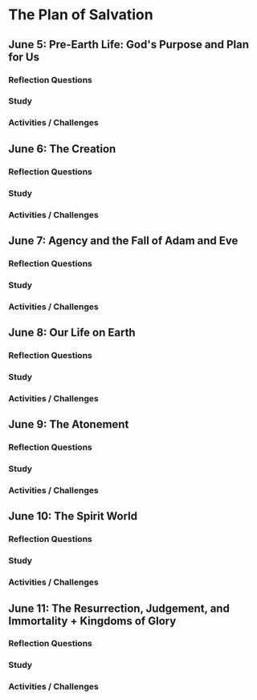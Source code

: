 # The Plan of Salvation

## June 5: Pre-Earth Life: God's Purpose and Plan for Us

### Reflection Questions

### Study

### Activities / Challenges

## June 6: The Creation

### Reflection Questions

### Study

### Activities / Challenges

## June 7: Agency and the Fall of Adam and Eve

### Reflection Questions

### Study

### Activities / Challenges

## June 8: Our Life on Earth

### Reflection Questions

### Study

### Activities / Challenges

## June 9: The Atonement

### Reflection Questions

### Study

### Activities / Challenges

## June 10: The Spirit World

### Reflection Questions

### Study

### Activities / Challenges

## June 11: The Resurrection, Judgement, and Immortality + Kingdoms of Glory 

### Reflection Questions

### Study

### Activities / Challenges
